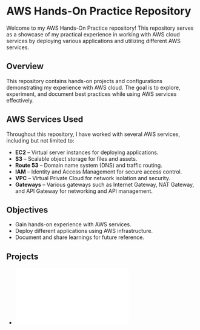 # AWS Hands-On Practice Repository

Welcome to my AWS Hands-On Practice repository! This repository serves as a showcase of my practical experience in working with AWS cloud services by deploying various applications and utilizing different AWS services.

## Overview
This repository contains hands-on projects and configurations demonstrating my experience with AWS cloud. The goal is to explore, experiment, and document best practices while using AWS services effectively.

## AWS Services Used
Throughout this repository, I have worked with several AWS services, including but not limited to:
- **EC2** – Virtual server instances for deploying applications.
- **S3** – Scalable object storage for files and assets.
- **Route 53** – Domain name system (DNS) and traffic routing.
- **IAM** – Identity and Access Management for secure access control.
- **VPC** – Virtual Private Cloud for network isolation and security.
- **Gateways** – Various gateways such as Internet Gateway, NAT Gateway, and API Gateway for networking and API management.

## Objectives
- Gain hands-on experience with AWS services.
- Deploy different applications using AWS infrastructure.
- Document and share learnings for future reference.

## Projects
- ![Deploying Highly Available Web Application](./Deploying%20Highly%20Available%20Web%20Application%20on%20AWS/README.md)